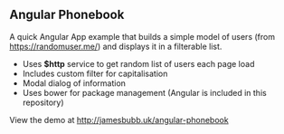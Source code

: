 Angular Phonebook
-----------------
A quick Angular App example that builds a simple model of users (from https://randomuser.me/) and displays it in a filterable list.

* Uses **$http** service to get random list of users each page load
* Includes custom filter for capitalisation
* Modal dialog of information
* Uses bower for package management (Angular is included in this repository)

View the demo at http://jamesbubb.uk/angular-phonebook
